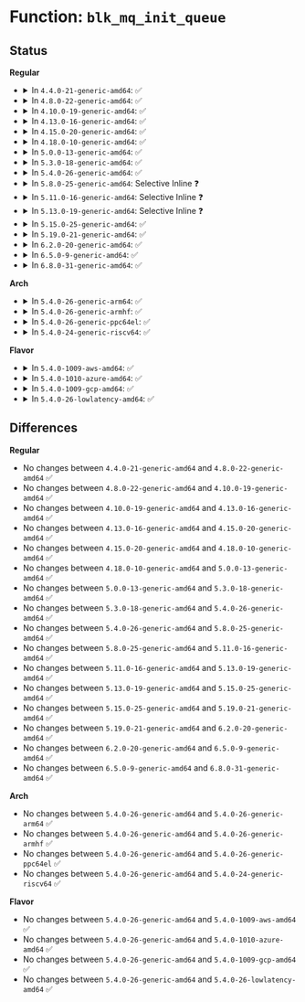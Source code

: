 # Function: <code>blk_mq_init_queue</code>

## Status
<b>Regular</b>
<ul>
<li>
<details>
<summary>In <code>4.4.0-21-generic-amd64</code>: ✅</summary>

```c
struct request_queue * blk_mq_init_queue(struct blk_mq_tag_set * set)
```

```json
{
  "name": "blk_mq_init_queue",
  "collision_type": "Unique Global",
  "inline_type": "No",
  "funcs": [
    {
      "addr": 18446744071582799872,
      "name": "blk_mq_init_queue",
      "external": true,
      "loc": "block/blk-mq.c:1963",
      "file": "block/blk-mq.c",
      "inline": "seen, unknown",
      "caller_inline": [],
      "caller_func": [
        "drivers/block/loop.c:loop_add",
        "drivers/block/virtio_blk.c:virtblk_probe",
        "drivers/block/xen-blkfront.c:xlvbd_alloc_gendisk",
        "drivers/scsi/scsi_lib.c:scsi_mq_alloc_queue"
      ]
    }
  ],
  "symbols": [
    {
      "addr": 18446744071582799872,
      "name": "blk_mq_init_queue",
      "section": ".text",
      "bind": "STB_GLOBAL",
      "size": 93
    }
  ]
}
```
</details>
</li>
<li>
<details>
<summary>In <code>4.8.0-22-generic-amd64</code>: ✅</summary>

```c
struct request_queue * blk_mq_init_queue(struct blk_mq_tag_set * set)
```

```json
{
  "name": "blk_mq_init_queue",
  "collision_type": "Unique Global",
  "inline_type": "No",
  "funcs": [
    {
      "addr": 18446744071583077808,
      "name": "blk_mq_init_queue",
      "external": true,
      "loc": "block/blk-mq.c:1987",
      "file": "block/blk-mq.c",
      "inline": "seen, unknown",
      "caller_inline": [],
      "caller_func": [
        "drivers/block/loop.c:loop_add",
        "drivers/block/virtio_blk.c:virtblk_probe",
        "drivers/block/xen-blkfront.c:xlvbd_alloc_gendisk",
        "drivers/scsi/scsi_lib.c:scsi_mq_alloc_queue"
      ]
    }
  ],
  "symbols": [
    {
      "addr": 18446744071583077808,
      "name": "blk_mq_init_queue",
      "section": ".text",
      "bind": "STB_GLOBAL",
      "size": 93
    }
  ]
}
```
</details>
</li>
<li>
<details>
<summary>In <code>4.10.0-19-generic-amd64</code>: ✅</summary>

```c
struct request_queue * blk_mq_init_queue(struct blk_mq_tag_set * set)
```

```json
{
  "name": "blk_mq_init_queue",
  "collision_type": "Unique Global",
  "inline_type": "No",
  "funcs": [
    {
      "addr": 18446744071583186864,
      "name": "blk_mq_init_queue",
      "external": true,
      "loc": "block/blk-mq.c:2033",
      "file": "block/blk-mq.c",
      "inline": "seen, unknown",
      "caller_inline": [],
      "caller_func": [
        "drivers/block/loop.c:loop_add",
        "drivers/block/xen-blkfront.c:xlvbd_alloc_gendisk",
        "drivers/scsi/scsi_lib.c:scsi_mq_alloc_queue"
      ]
    }
  ],
  "symbols": [
    {
      "addr": 18446744071583186864,
      "name": "blk_mq_init_queue",
      "section": ".text",
      "bind": "STB_GLOBAL",
      "size": 93
    }
  ]
}
```
</details>
</li>
<li>
<details>
<summary>In <code>4.13.0-16-generic-amd64</code>: ✅</summary>

```c
struct request_queue * blk_mq_init_queue(struct blk_mq_tag_set * set)
```

```json
{
  "name": "blk_mq_init_queue",
  "collision_type": "Unique Global",
  "inline_type": "No",
  "funcs": [
    {
      "addr": 18446744071583248272,
      "name": "blk_mq_init_queue",
      "external": true,
      "loc": "block/blk-mq.c:2232",
      "file": "block/blk-mq.c",
      "inline": "seen, unknown",
      "caller_inline": [],
      "caller_func": [
        "drivers/block/loop.c:loop_add",
        "drivers/block/xen-blkfront.c:xlvbd_alloc_gendisk",
        "drivers/scsi/scsi_lib.c:scsi_mq_alloc_queue"
      ]
    }
  ],
  "symbols": [
    {
      "addr": 18446744071583248272,
      "name": "blk_mq_init_queue",
      "section": ".text",
      "bind": "STB_GLOBAL",
      "size": 93
    }
  ]
}
```
</details>
</li>
<li>
<details>
<summary>In <code>4.15.0-20-generic-amd64</code>: ✅</summary>

```c
struct request_queue * blk_mq_init_queue(struct blk_mq_tag_set * set)
```

```json
{
  "name": "blk_mq_init_queue",
  "collision_type": "Unique Global",
  "inline_type": "No",
  "funcs": [
    {
      "addr": 18446744071583427408,
      "name": "blk_mq_init_queue",
      "external": true,
      "loc": "block/blk-mq.c:2373",
      "file": "block/blk-mq.c",
      "inline": "seen, unknown",
      "caller_inline": [],
      "caller_func": [
        "drivers/block/loop.c:loop_add",
        "drivers/block/xen-blkfront.c:xlvbd_alloc_gendisk",
        "drivers/scsi/scsi_lib.c:scsi_mq_alloc_queue"
      ]
    }
  ],
  "symbols": [
    {
      "addr": 18446744071583427408,
      "name": "blk_mq_init_queue",
      "section": ".text",
      "bind": "STB_GLOBAL",
      "size": 93
    }
  ]
}
```
</details>
</li>
<li>
<details>
<summary>In <code>4.18.0-10-generic-amd64</code>: ✅</summary>

```c
struct request_queue * blk_mq_init_queue(struct blk_mq_tag_set * set)
```

```json
{
  "name": "blk_mq_init_queue",
  "collision_type": "Unique Global",
  "inline_type": "No",
  "funcs": [
    {
      "addr": 18446744071583638672,
      "name": "blk_mq_init_queue",
      "external": true,
      "loc": "block/blk-mq.c:2435",
      "file": "block/blk-mq.c",
      "inline": "seen, unknown",
      "caller_inline": [],
      "caller_func": [
        "drivers/block/loop.c:loop_add",
        "drivers/block/xen-blkfront.c:xlvbd_alloc_gendisk",
        "drivers/scsi/scsi_lib.c:scsi_mq_alloc_queue"
      ]
    }
  ],
  "symbols": [
    {
      "addr": 18446744071583638672,
      "name": "blk_mq_init_queue",
      "section": ".text",
      "bind": "STB_GLOBAL",
      "size": 102
    }
  ]
}
```
</details>
</li>
<li>
<details>
<summary>In <code>5.0.0-13-generic-amd64</code>: ✅</summary>

```c
struct request_queue * blk_mq_init_queue(struct blk_mq_tag_set * set)
```

```json
{
  "name": "blk_mq_init_queue",
  "collision_type": "Unique Global",
  "inline_type": "No",
  "funcs": [
    {
      "addr": 18446744071583744016,
      "name": "blk_mq_init_queue",
      "external": true,
      "loc": "block/blk-mq.c:2637",
      "file": "block/blk-mq.c",
      "inline": "seen, unknown",
      "caller_inline": [],
      "caller_func": [
        "block/bsg-lib.c:bsg_setup_queue",
        "drivers/block/loop.c:loop_add",
        "drivers/block/xen-blkfront.c:xlvbd_alloc_gendisk",
        "drivers/scsi/scsi_lib.c:scsi_mq_alloc_queue"
      ]
    }
  ],
  "symbols": [
    {
      "addr": 18446744071583744016,
      "name": "blk_mq_init_queue",
      "section": ".text",
      "bind": "STB_GLOBAL",
      "size": 100
    }
  ]
}
```
</details>
</li>
<li>
<details>
<summary>In <code>5.3.0-18-generic-amd64</code>: ✅</summary>

```c
struct request_queue * blk_mq_init_queue(struct blk_mq_tag_set * set)
```

```json
{
  "name": "blk_mq_init_queue",
  "collision_type": "Unique Global",
  "inline_type": "No",
  "funcs": [
    {
      "addr": 18446744071583933024,
      "name": "blk_mq_init_queue",
      "external": true,
      "loc": "block/blk-mq.c:2683",
      "file": "block/blk-mq.c",
      "inline": "seen, unknown",
      "caller_inline": [],
      "caller_func": [
        "block/bsg-lib.c:bsg_setup_queue",
        "drivers/block/loop.c:loop_add",
        "drivers/block/xen-blkfront.c:xlvbd_alloc_gendisk",
        "drivers/scsi/scsi_lib.c:scsi_mq_alloc_queue"
      ]
    }
  ],
  "symbols": [
    {
      "addr": 18446744071583933024,
      "name": "blk_mq_init_queue",
      "section": ".text",
      "bind": "STB_GLOBAL",
      "size": 95
    }
  ]
}
```
</details>
</li>
<li>
<details>
<summary>In <code>5.4.0-26-generic-amd64</code>: ✅</summary>

```c
struct request_queue * blk_mq_init_queue(struct blk_mq_tag_set * set)
```

```json
{
  "name": "blk_mq_init_queue",
  "collision_type": "Unique Global",
  "inline_type": "No",
  "funcs": [
    {
      "addr": 18446744071584036368,
      "name": "blk_mq_init_queue",
      "external": true,
      "loc": "block/blk-mq.c:2702",
      "file": "block/blk-mq.c",
      "inline": "seen, unknown",
      "caller_inline": [],
      "caller_func": [
        "block/bsg-lib.c:bsg_setup_queue",
        "drivers/block/loop.c:loop_add",
        "drivers/block/xen-blkfront.c:xlvbd_alloc_gendisk",
        "drivers/scsi/scsi_lib.c:scsi_mq_alloc_queue"
      ]
    }
  ],
  "symbols": [
    {
      "addr": 18446744071584036368,
      "name": "blk_mq_init_queue",
      "section": ".text",
      "bind": "STB_GLOBAL",
      "size": 97
    }
  ]
}
```
</details>
</li>
<li>
<details>
<summary>In <code>5.8.0-25-generic-amd64</code>: Selective Inline ❓</summary>

```c
struct request_queue * blk_mq_init_queue(struct blk_mq_tag_set * set)
```

```json
{
  "name": "blk_mq_init_queue",
  "collision_type": "Unique Global",
  "inline_type": "Selective",
  "funcs": [
    {
      "addr": 18446744071584432920,
      "name": "blk_mq_init_queue",
      "external": true,
      "loc": "block/blk-mq.c:2916",
      "file": "block/blk-mq.c",
      "inline": "not declared, inlined",
      "caller_inline": [
        "block/blk-mq.c:blk_mq_init_sq_queue"
      ],
      "caller_func": [
        "block/bsg-lib.c:bsg_setup_queue",
        "drivers/block/loop.c:loop_add",
        "drivers/scsi/scsi_lib.c:scsi_mq_alloc_queue"
      ]
    }
  ],
  "symbols": [
    {
      "addr": 18446744071584431024,
      "name": "blk_mq_init_queue",
      "section": ".text",
      "bind": "STB_GLOBAL",
      "size": 101
    }
  ]
}
```
</details>
</li>
<li>
<details>
<summary>In <code>5.11.0-16-generic-amd64</code>: Selective Inline ❓</summary>

```c
struct request_queue * blk_mq_init_queue(struct blk_mq_tag_set * set)
```

```json
{
  "name": "blk_mq_init_queue",
  "collision_type": "Unique Global",
  "inline_type": "Selective",
  "funcs": [
    {
      "addr": 18446744071584549416,
      "name": "blk_mq_init_queue",
      "external": true,
      "loc": "block/blk-mq.c:3021",
      "file": "block/blk-mq.c",
      "inline": "not declared, inlined",
      "caller_inline": [
        "block/blk-mq.c:blk_mq_init_sq_queue"
      ],
      "caller_func": [
        "block/bsg-lib.c:bsg_setup_queue",
        "drivers/block/loop.c:loop_add",
        "drivers/block/xen-blkfront.c:xlvbd_init_blk_queue",
        "drivers/scsi/scsi_lib.c:scsi_mq_alloc_queue"
      ]
    }
  ],
  "symbols": [
    {
      "addr": 18446744071584547440,
      "name": "blk_mq_init_queue",
      "section": ".text",
      "bind": "STB_GLOBAL",
      "size": 101
    }
  ]
}
```
</details>
</li>
<li>
<details>
<summary>In <code>5.13.0-19-generic-amd64</code>: Selective Inline ❓</summary>

```c
struct request_queue * blk_mq_init_queue(struct blk_mq_tag_set * set)
```

```json
{
  "name": "blk_mq_init_queue",
  "collision_type": "Unique Global",
  "inline_type": "Selective",
  "funcs": [
    {
      "addr": 18446744071584582024,
      "name": "blk_mq_init_queue",
      "external": true,
      "loc": "block/blk-mq.c:3081",
      "file": "block/blk-mq.c",
      "inline": "not declared, inlined",
      "caller_inline": [
        "block/blk-mq.c:blk_mq_init_sq_queue"
      ],
      "caller_func": [
        "block/bsg-lib.c:bsg_setup_queue",
        "drivers/block/loop.c:loop_add",
        "drivers/block/xen-blkfront.c:xlvbd_init_blk_queue",
        "drivers/scsi/scsi_lib.c:scsi_mq_alloc_queue"
      ]
    }
  ],
  "symbols": [
    {
      "addr": 18446744071584580048,
      "name": "blk_mq_init_queue",
      "section": ".text",
      "bind": "STB_GLOBAL",
      "size": 101
    }
  ]
}
```
</details>
</li>
<li>
<details>
<summary>In <code>5.15.0-25-generic-amd64</code>: ✅</summary>

```c
struct request_queue * blk_mq_init_queue(struct blk_mq_tag_set * set)
```

```json
{
  "name": "blk_mq_init_queue",
  "collision_type": "Unique Global",
  "inline_type": "No",
  "funcs": [
    {
      "addr": 18446744071584993984,
      "name": "blk_mq_init_queue",
      "external": true,
      "loc": "block/blk-mq.c:3135",
      "file": "block/blk-mq.c",
      "inline": "seen, unknown",
      "caller_inline": [],
      "caller_func": [
        "block/bsg-lib.c:bsg_setup_queue",
        "drivers/scsi/scsi_scan.c:scsi_alloc_sdev"
      ]
    }
  ],
  "symbols": [
    {
      "addr": 18446744071584993984,
      "name": "blk_mq_init_queue",
      "section": ".text",
      "bind": "STB_GLOBAL",
      "size": 94
    }
  ]
}
```
</details>
</li>
<li>
<details>
<summary>In <code>5.19.0-21-generic-amd64</code>: ✅</summary>

```c
struct request_queue * blk_mq_init_queue(struct blk_mq_tag_set * set)
```

```json
{
  "name": "blk_mq_init_queue",
  "collision_type": "Unique Global",
  "inline_type": "No",
  "funcs": [
    {
      "addr": 18446744071585705552,
      "name": "blk_mq_init_queue",
      "external": true,
      "loc": "block/blk-mq.c:3905",
      "file": "block/blk-mq.c",
      "inline": "seen, unknown",
      "caller_inline": [],
      "caller_func": [
        "block/bsg-lib.c:bsg_setup_queue",
        "drivers/scsi/scsi_scan.c:scsi_alloc_sdev"
      ]
    }
  ],
  "symbols": [
    {
      "addr": 18446744071585705552,
      "name": "blk_mq_init_queue",
      "section": ".text",
      "bind": "STB_GLOBAL",
      "size": 116
    }
  ]
}
```
</details>
</li>
<li>
<details>
<summary>In <code>6.2.0-20-generic-amd64</code>: ✅</summary>

```c
struct request_queue * blk_mq_init_queue(struct blk_mq_tag_set * set)
```

```json
{
  "name": "blk_mq_init_queue",
  "collision_type": "Unique Global",
  "inline_type": "No",
  "funcs": [
    {
      "addr": 18446744071586488224,
      "name": "blk_mq_init_queue",
      "external": true,
      "loc": "block/blk-mq.c:4069",
      "file": "block/blk-mq.c",
      "inline": "seen, unknown",
      "caller_inline": [],
      "caller_func": [
        "block/bsg-lib.c:bsg_setup_queue",
        "drivers/scsi/scsi_scan.c:scsi_alloc_sdev"
      ]
    }
  ],
  "symbols": [
    {
      "addr": 18446744071586488224,
      "name": "blk_mq_init_queue",
      "section": ".text",
      "bind": "STB_GLOBAL",
      "size": 107
    }
  ]
}
```
</details>
</li>
<li>
<details>
<summary>In <code>6.5.0-9-generic-amd64</code>: ✅</summary>

```c
struct request_queue * blk_mq_init_queue(struct blk_mq_tag_set * set)
```

```json
{
  "name": "blk_mq_init_queue",
  "collision_type": "Unique Global",
  "inline_type": "No",
  "funcs": [
    {
      "addr": 18446744071586735776,
      "name": "blk_mq_init_queue",
      "external": true,
      "loc": "block/blk-mq.c:4081",
      "file": "block/blk-mq.c",
      "inline": "seen, unknown",
      "caller_inline": [],
      "caller_func": [
        "block/bsg-lib.c:bsg_setup_queue",
        "drivers/scsi/scsi_scan.c:scsi_alloc_sdev"
      ]
    }
  ],
  "symbols": [
    {
      "addr": 18446744071586735776,
      "name": "blk_mq_init_queue",
      "section": ".text",
      "bind": "STB_GLOBAL",
      "size": 110
    }
  ]
}
```
</details>
</li>
<li>
<details>
<summary>In <code>6.8.0-31-generic-amd64</code>: ✅</summary>

```c
struct request_queue * blk_mq_init_queue(struct blk_mq_tag_set * set)
```

```json
{
  "name": "blk_mq_init_queue",
  "collision_type": "Unique Global",
  "inline_type": "No",
  "funcs": [
    {
      "addr": 18446744071587007872,
      "name": "blk_mq_init_queue",
      "external": true,
      "loc": "block/blk-mq.c:4097",
      "file": "block/blk-mq.c",
      "inline": "seen, unknown",
      "caller_inline": [],
      "caller_func": [
        "block/bsg-lib.c:bsg_setup_queue",
        "drivers/scsi/scsi_scan.c:scsi_alloc_sdev"
      ]
    }
  ],
  "symbols": [
    {
      "addr": 18446744071587007872,
      "name": "blk_mq_init_queue",
      "section": ".text",
      "bind": "STB_GLOBAL",
      "size": 106
    }
  ]
}
```
</details>
</li>
</ul>
<b>Arch</b>
<ul>
<li>
<details>
<summary>In <code>5.4.0-26-generic-arm64</code>: ✅</summary>

```c
struct request_queue * blk_mq_init_queue(struct blk_mq_tag_set * set)
```

```json
{
  "name": "blk_mq_init_queue",
  "collision_type": "Unique Global",
  "inline_type": "No",
  "funcs": [
    {
      "addr": 18446603336495869520,
      "name": "blk_mq_init_queue",
      "external": true,
      "loc": "block/blk-mq.c:2702",
      "file": "block/blk-mq.c",
      "inline": "seen, unknown",
      "caller_inline": [],
      "caller_func": [
        "block/bsg-lib.c:bsg_setup_queue",
        "drivers/block/loop.c:loop_add",
        "drivers/block/xen-blkfront.c:xlvbd_alloc_gendisk",
        "drivers/scsi/scsi_lib.c:scsi_mq_alloc_queue",
        "drivers/mmc/core/queue.c:mmc_init_queue"
      ]
    }
  ],
  "symbols": [
    {
      "addr": 18446603336495869520,
      "name": "blk_mq_init_queue",
      "section": ".text",
      "bind": "STB_GLOBAL",
      "size": 120
    }
  ]
}
```
</details>
</li>
<li>
<details>
<summary>In <code>5.4.0-26-generic-armhf</code>: ✅</summary>

```c
struct request_queue * blk_mq_init_queue(struct blk_mq_tag_set * set)
```

```json
{
  "name": "blk_mq_init_queue",
  "collision_type": "Unique Global",
  "inline_type": "No",
  "funcs": [
    {
      "addr": 3229216604,
      "name": "blk_mq_init_queue",
      "external": true,
      "loc": "block/blk-mq.c:2702",
      "file": "block/blk-mq.c",
      "inline": "seen, unknown",
      "caller_inline": [],
      "caller_func": [
        "block/bsg-lib.c:bsg_setup_queue",
        "drivers/block/loop.c:loop_add",
        "drivers/scsi/scsi_lib.c:scsi_mq_alloc_queue",
        "drivers/mmc/core/queue.c:mmc_init_queue"
      ]
    }
  ],
  "symbols": [
    {
      "addr": 3229216604,
      "name": "blk_mq_init_queue",
      "section": ".text",
      "bind": "STB_GLOBAL",
      "size": 96
    }
  ]
}
```
</details>
</li>
<li>
<details>
<summary>In <code>5.4.0-26-generic-ppc64el</code>: ✅</summary>

```c
struct request_queue * blk_mq_init_queue(struct blk_mq_tag_set * set)
```

```json
{
  "name": "blk_mq_init_queue",
  "collision_type": "Unique Global",
  "inline_type": "No",
  "funcs": [
    {
      "addr": 13835058055290070176,
      "name": "blk_mq_init_queue",
      "external": true,
      "loc": "block/blk-mq.c:2702",
      "file": "block/blk-mq.c",
      "inline": "seen, unknown",
      "caller_inline": [],
      "caller_func": [
        "block/bsg-lib.c:bsg_setup_queue",
        "drivers/block/loop.c:loop_add",
        "drivers/scsi/scsi_lib.c:scsi_mq_alloc_queue"
      ]
    }
  ],
  "symbols": [
    {
      "addr": 13835058055290070176,
      "name": "blk_mq_init_queue",
      "section": ".text",
      "bind": "STB_GLOBAL",
      "size": 176
    }
  ]
}
```
</details>
</li>
<li>
<details>
<summary>In <code>5.4.0-24-generic-riscv64</code>: ✅</summary>

```c
struct request_queue * blk_mq_init_queue(struct blk_mq_tag_set * set)
```

```json
{
  "name": "blk_mq_init_queue",
  "collision_type": "Unique Global",
  "inline_type": "No",
  "funcs": [
    {
      "addr": 18446743936274994758,
      "name": "blk_mq_init_queue",
      "external": true,
      "loc": "block/blk-mq.c:2702",
      "file": "block/blk-mq.c",
      "inline": "seen, unknown",
      "caller_inline": [],
      "caller_func": [
        "block/bsg-lib.c:bsg_setup_queue",
        "drivers/block/loop.c:loop_add",
        "drivers/scsi/scsi_lib.c:scsi_mq_alloc_queue",
        "drivers/mmc/core/queue.c:mmc_init_queue"
      ]
    }
  ],
  "symbols": [
    {
      "addr": 18446743936274994758,
      "name": "blk_mq_init_queue",
      "section": ".text",
      "bind": "STB_GLOBAL",
      "size": 110
    }
  ]
}
```
</details>
</li>
</ul>
<b>Flavor</b>
<ul>
<li>
<details>
<summary>In <code>5.4.0-1009-aws-amd64</code>: ✅</summary>

```c
struct request_queue * blk_mq_init_queue(struct blk_mq_tag_set * set)
```

```json
{
  "name": "blk_mq_init_queue",
  "collision_type": "Unique Global",
  "inline_type": "No",
  "funcs": [
    {
      "addr": 18446744071584005104,
      "name": "blk_mq_init_queue",
      "external": true,
      "loc": "block/blk-mq.c:2702",
      "file": "block/blk-mq.c",
      "inline": "seen, unknown",
      "caller_inline": [],
      "caller_func": [
        "block/bsg-lib.c:bsg_setup_queue",
        "drivers/block/loop.c:loop_add",
        "drivers/block/xen-blkfront.c:xlvbd_alloc_gendisk",
        "drivers/scsi/scsi_lib.c:scsi_mq_alloc_queue",
        "drivers/nvme/host/core.c:nvme_alloc_ns",
        "drivers/nvme/host/pci.c:nvme_reset_work"
      ]
    }
  ],
  "symbols": [
    {
      "addr": 18446744071584005104,
      "name": "blk_mq_init_queue",
      "section": ".text",
      "bind": "STB_GLOBAL",
      "size": 97
    }
  ]
}
```
</details>
</li>
<li>
<details>
<summary>In <code>5.4.0-1010-azure-amd64</code>: ✅</summary>

```c
struct request_queue * blk_mq_init_queue(struct blk_mq_tag_set * set)
```

```json
{
  "name": "blk_mq_init_queue",
  "collision_type": "Unique Global",
  "inline_type": "No",
  "funcs": [
    {
      "addr": 18446744071583940928,
      "name": "blk_mq_init_queue",
      "external": true,
      "loc": "block/blk-mq.c:2702",
      "file": "block/blk-mq.c",
      "inline": "seen, unknown",
      "caller_inline": [],
      "caller_func": [
        "block/bsg-lib.c:bsg_setup_queue",
        "drivers/block/loop.c:loop_add",
        "drivers/scsi/scsi_lib.c:scsi_mq_alloc_queue",
        "drivers/nvme/host/core.c:nvme_alloc_ns",
        "drivers/nvme/host/pci.c:nvme_reset_work"
      ]
    }
  ],
  "symbols": [
    {
      "addr": 18446744071583940928,
      "name": "blk_mq_init_queue",
      "section": ".text",
      "bind": "STB_GLOBAL",
      "size": 97
    }
  ]
}
```
</details>
</li>
<li>
<details>
<summary>In <code>5.4.0-1009-gcp-amd64</code>: ✅</summary>

```c
struct request_queue * blk_mq_init_queue(struct blk_mq_tag_set * set)
```

```json
{
  "name": "blk_mq_init_queue",
  "collision_type": "Unique Global",
  "inline_type": "No",
  "funcs": [
    {
      "addr": 18446744071583988864,
      "name": "blk_mq_init_queue",
      "external": true,
      "loc": "block/blk-mq.c:2702",
      "file": "block/blk-mq.c",
      "inline": "seen, unknown",
      "caller_inline": [],
      "caller_func": [
        "block/bsg-lib.c:bsg_setup_queue",
        "drivers/block/loop.c:loop_add",
        "drivers/block/xen-blkfront.c:xlvbd_alloc_gendisk",
        "drivers/scsi/scsi_lib.c:scsi_mq_alloc_queue"
      ]
    }
  ],
  "symbols": [
    {
      "addr": 18446744071583988864,
      "name": "blk_mq_init_queue",
      "section": ".text",
      "bind": "STB_GLOBAL",
      "size": 97
    }
  ]
}
```
</details>
</li>
<li>
<details>
<summary>In <code>5.4.0-26-lowlatency-amd64</code>: ✅</summary>

```c
struct request_queue * blk_mq_init_queue(struct blk_mq_tag_set * set)
```

```json
{
  "name": "blk_mq_init_queue",
  "collision_type": "Unique Global",
  "inline_type": "No",
  "funcs": [
    {
      "addr": 18446744071584091168,
      "name": "blk_mq_init_queue",
      "external": true,
      "loc": "block/blk-mq.c:2702",
      "file": "block/blk-mq.c",
      "inline": "seen, unknown",
      "caller_inline": [],
      "caller_func": [
        "block/bsg-lib.c:bsg_setup_queue",
        "drivers/block/loop.c:loop_add",
        "drivers/block/xen-blkfront.c:xlvbd_alloc_gendisk",
        "drivers/scsi/scsi_lib.c:scsi_mq_alloc_queue"
      ]
    }
  ],
  "symbols": [
    {
      "addr": 18446744071584091168,
      "name": "blk_mq_init_queue",
      "section": ".text",
      "bind": "STB_GLOBAL",
      "size": 97
    }
  ]
}
```
</details>
</li>
</ul>

## Differences
<b>Regular</b>
<ul>
<li>
No changes between <code>4.4.0-21-generic-amd64</code> and <code>4.8.0-22-generic-amd64</code> ✅
</li>
<li>
No changes between <code>4.8.0-22-generic-amd64</code> and <code>4.10.0-19-generic-amd64</code> ✅
</li>
<li>
No changes between <code>4.10.0-19-generic-amd64</code> and <code>4.13.0-16-generic-amd64</code> ✅
</li>
<li>
No changes between <code>4.13.0-16-generic-amd64</code> and <code>4.15.0-20-generic-amd64</code> ✅
</li>
<li>
No changes between <code>4.15.0-20-generic-amd64</code> and <code>4.18.0-10-generic-amd64</code> ✅
</li>
<li>
No changes between <code>4.18.0-10-generic-amd64</code> and <code>5.0.0-13-generic-amd64</code> ✅
</li>
<li>
No changes between <code>5.0.0-13-generic-amd64</code> and <code>5.3.0-18-generic-amd64</code> ✅
</li>
<li>
No changes between <code>5.3.0-18-generic-amd64</code> and <code>5.4.0-26-generic-amd64</code> ✅
</li>
<li>
No changes between <code>5.4.0-26-generic-amd64</code> and <code>5.8.0-25-generic-amd64</code> ✅
</li>
<li>
No changes between <code>5.8.0-25-generic-amd64</code> and <code>5.11.0-16-generic-amd64</code> ✅
</li>
<li>
No changes between <code>5.11.0-16-generic-amd64</code> and <code>5.13.0-19-generic-amd64</code> ✅
</li>
<li>
No changes between <code>5.13.0-19-generic-amd64</code> and <code>5.15.0-25-generic-amd64</code> ✅
</li>
<li>
No changes between <code>5.15.0-25-generic-amd64</code> and <code>5.19.0-21-generic-amd64</code> ✅
</li>
<li>
No changes between <code>5.19.0-21-generic-amd64</code> and <code>6.2.0-20-generic-amd64</code> ✅
</li>
<li>
No changes between <code>6.2.0-20-generic-amd64</code> and <code>6.5.0-9-generic-amd64</code> ✅
</li>
<li>
No changes between <code>6.5.0-9-generic-amd64</code> and <code>6.8.0-31-generic-amd64</code> ✅
</li>
</ul>
<b>Arch</b>
<ul>
<li>
No changes between <code>5.4.0-26-generic-amd64</code> and <code>5.4.0-26-generic-arm64</code> ✅
</li>
<li>
No changes between <code>5.4.0-26-generic-amd64</code> and <code>5.4.0-26-generic-armhf</code> ✅
</li>
<li>
No changes between <code>5.4.0-26-generic-amd64</code> and <code>5.4.0-26-generic-ppc64el</code> ✅
</li>
<li>
No changes between <code>5.4.0-26-generic-amd64</code> and <code>5.4.0-24-generic-riscv64</code> ✅
</li>
</ul>
<b>Flavor</b>
<ul>
<li>
No changes between <code>5.4.0-26-generic-amd64</code> and <code>5.4.0-1009-aws-amd64</code> ✅
</li>
<li>
No changes between <code>5.4.0-26-generic-amd64</code> and <code>5.4.0-1010-azure-amd64</code> ✅
</li>
<li>
No changes between <code>5.4.0-26-generic-amd64</code> and <code>5.4.0-1009-gcp-amd64</code> ✅
</li>
<li>
No changes between <code>5.4.0-26-generic-amd64</code> and <code>5.4.0-26-lowlatency-amd64</code> ✅
</li>
</ul>
